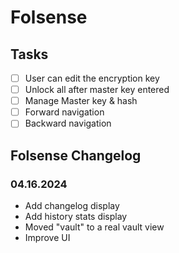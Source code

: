 # Folsense

## Tasks
- [ ] User can edit the encryption key
- [ ] Unlock all after master key entered
- [ ] Manage Master key & hash
- [ ] Forward navigation
- [ ] Backward navigation

## Folsense Changelog

### 04.16.2024
- Add changelog display
- Add history stats display
- Moved "vault" to a real vault view
- Improve UI
